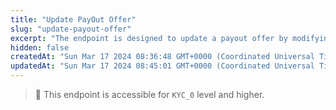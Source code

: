 ```yaml
---
title: "Update PayOut Offer"
slug: "update-payout-offer"
excerpt: "The endpoint is designed to update a payout offer by modifying certain parameters. Users or applications can use this endpoint to make adjustments to an existing payout offer."
hidden: false
createdAt: "Sun Mar 17 2024 08:36:48 GMT+0000 (Coordinated Universal Time)"
updatedAt: "Sun Mar 17 2024 08:45:01 GMT+0000 (Coordinated Universal Time)"
---
```

> 📘 This endpoint is accessible for `KYC_0` level and higher.
